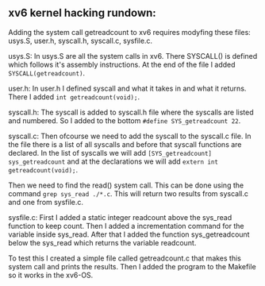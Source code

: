 ## xv6 kernel hacking rundown:
Adding the system call getreadcount to xv6 requires modyfing these files: usys.S, user.h, syscall.h, syscall.c, sysfile.c.

usys.S:
In usys.S are all the system calls in xv6. There SYSCALL() is defined which follows it's assembly instructions.
At the end of the file I added `SYSCALL(getreadcount)`.

user.h:
In user.h I defined syscall and what it takes in and what it returns. There I added `int getreadcount(void);`.

syscall.h:
The syscall is added to syscall.h file where the syscalls are listed and numbered.
So I added to the bottom `#define SYS_getreadcount 22`.

syscall.c:
Then ofcourse we need to add the syscall to the syscall.c file. 
In the file there is a list of all syscalls and before that syscall functions are declared.
In the list of syscalls we will add `[SYS_getreadcount] sys_getreadcount` 
and at the declarations we will add `extern int getreadcount(void);`.

Then we need to find the read() system call. 
This can be done using the command `grep sys_read ./*.c`. 
This will return two results from syscall.c and one from sysfile.c.

sysfile.c:
First I added a static integer readcount above the sys_read function to keep count. 
Then I added a incrementation command for the variable inside sys_read. 
After that I added the function sys_getreadcount below the sys_read which returns the variable readcount.

To test this I created a simple file called getreadcount.c that makes this system call and prints the results. 
Then I added the program to the Makefile so it works in the xv6-OS.
